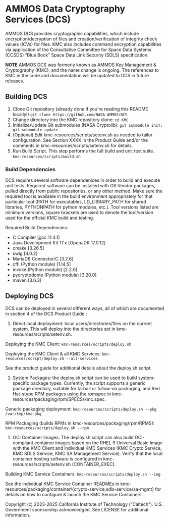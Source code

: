# AMMOS Data Cryptography Services (DCS)

AMMOS DCS provides cryptographic capabilities, which include encryption/decryption of files and creation/verification of integrity check values (ICVs) for files.  KMC also includes command encryption capabilities via application of the Consultative Committee for Space Data Systems (CCSDS) “Blue Book” Space Data Link Security (SDLS) specification.

**NOTE** AMMOS DCS was formerly known as AMMOS Key Management & Cryptography (KMC), and the name change is ongoing.  The references to KMC in the code and documentation will be updated to DCS in future releases.

## Building DCS
1. Clone Git repository (already done if you're reading this README locally!)
```git clone https://github.com/NASA-AMMOS/DCS```
1. Change directory into the KMC repository clone:
```cd KMC```
1. Initialize/Update Git submodules (NASA Cryptolib):
```git submodule init; git submodule update```
1. (Optional) Edit kmc-resources/scripts/setenv.sh as needed to tailor configuration.  See Section XXXX in the Product Guide and/or the comments in kmc-resources/scripts/setenv.sh for details.
1. Run Build Script.  This step performs the full build and unit test suite.
```kmc-resources/scripts/build.sh```

### Build Dependencies
DCS requires several software dependenices in order to build and execute unit tests.  Required software can be installed with OS Vendor packages, pulled directly from public repositories, or any other method.  Make sure the required tool is available in the build environment appropriately for that particular tool (PATH for executables, LD\_LIBRARY\_PATH for shared libraries, PYTHONPATH for python modules, etc.). Tool versions listed are minimum versions, square brackets are used to denote the tool/version used for the official KMC build and testing.

Required Build Dependencies:
* C Compiler [gcc 11.4.1]
* Java Development Kit 17.x [OpenJDK 17.0.12]
* cmake [3.26.5]
* swig [4.0.2]
* MariaDB Connector/C [3.2.6]
* cffi (Python module) [1.14.5]
* invoke (Python module) [2.2.0]
* pycryptodome (Python module) [3.20.0]
* maven [3.6.3]

## Deploying DCS
DCS can be deployed in several different ways, all of which are documented in section 4 of the DCS Product Guide.:
1. Direct local deployment: local users/directories/files on the current system.  This will deploy into the directories set in kmc-resources/scripts/setenv.sh.

Deploying the KMC Client:
```kmc-resources/scripts/deploy.sh```  

Deploying the KMC Client & all KMC Services:
```kmc-resources/script/deploy.sh --all-services```

See the product guide for additional details about the deploy.sh script.
1. System Packages: the deploy.sh script can be used to build system-specific package types.  Currently, the script supports a generic package directory, suitable for tarball or follow-on packaging, and Red Hat-stype RPM packages using the rpmspec in kmc-resources/packaging/rpm/SPECS/kmc.spec.

Generic packaging deployment:
```kmc-resources/scripts/deploy.sh --pkg /var/tmp/kmc-pkg```

RPM Packaging (builds RPMs in kmc-resources/packaging/rpm/RPMS):
```kmc-resources/scripts/deploy.sh --rpm```

1. OCI Container Images: The deploy.sh script can also build OCI-compliant container images based on the RHEL 9 Universal Basic Image with the KMC Client and individual KMC Services (KMC Crypto Service, KMC SDLS Service, KMC SA Management Service).  Verify that the local container hosting software is configured in kmc-resources/scripts/setenv.sh (CONTAINER_EXEC).

Building KMC Service Containers:
```kmc-resources/scripts/deploy.sh --img```

See the individual KMC Service Container READMEs in kmc-resources/packaging/container/{crypto-service,sdls-service/sa-mgmt} for details on how to configure & launch the KMC Service Containers.

Copyright (c) 2023-2025 California Institute of Technology (“Caltech”). U.S. Government sponsorship acknowledged.  See LICENSE for additional information.


